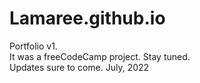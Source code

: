 # Lamaree.github.io
Portfolio v1.  
It was a freeCodeCamp project.
Stay tuned.  
Updates sure to come.
July, 2022
